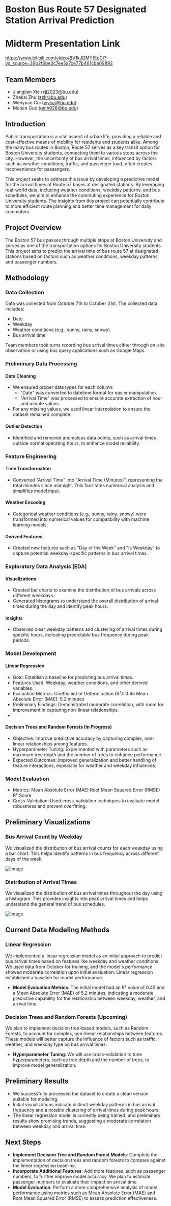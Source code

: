 # Boston Bus Route 57 Designated Station Arrival Prediction
# Midterm Presentation Link
https://www.bilibili.com/video/BV1kJDMYfEeC/?vd_source=39b2f6be2c7ee5a7ce77b461cba09892

## Team Members

- Jiangjian Xie ([xjj2023@bu.edu](mailto:xjj2023@bu.edu))
- Zhekai Zhu ([zzk@bu.edu](mailto:zzk@bu.edu))
- Wenyuan Cui ([wycui@bu.edu](mailto:wycui@bu.edu))
- Mohan Guo ([gmh926@bu.edu](mailto:gmh926@bu.edu))

## Introduction
Public transportation is a vital aspect of urban life, providing a reliable and cost-effective means of mobility for residents and students alike. Among the many bus routes in Boston, Route 57 serves as a key transit option for Boston University students, connecting them to various stops across the city. However, the uncertainty of bus arrival times, influenced by factors such as weather conditions, traffic, and passenger load, often creates inconvenience for passengers.

This project seeks to address this issue by developing a predictive model for the arrival times of Route 57 buses at designated stations. By leveraging real-world data, including weather conditions, weekday patterns, and bus schedules, we aim to enhance the commuting experience for Boston University students. The insights from this project can potentially contribute to more efficient route planning and better time management for daily commuters.

## Project Overview

The Boston 57 bus passes through multiple stops at Boston University and serves as one of the transportation options for Boston University students. This project aims to predict the arrival time of bus route 57 at designated stations based on factors such as weather conditions, weekday patterns, and passenger numbers.

## Methodology

### Data Collection

Data was collected from October 7th to October 31st. The collected data includes:

- Date
- Weekday
- Weather conditions (e.g., sunny, rainy, snowy)
- Bus arrival time

Team members took turns recording bus arrival times either through on-site observation or using bus query applications such as Google Maps.

### Preliminary Data Processing

#### Data Cleaning

- We ensured proper data types for each column:
  - "Date" was converted to datetime format for easier manipulation.
  - "Arrival Time" was processed to ensure accurate extraction of hour and minute values.
- For any missing values, we used linear interpolation to ensure the dataset remained complete.

#### Outlier Detection
- Identified and removed anomalous data points, such as arrival times outside normal operating hours, to enhance model reliability.

### Feature Engineering

#### Time Transformation
- Converted "Arrival Time" into "Arrival Time (Minutes)", representing the total minutes since midnight. This facilitates numerical analysis and simplifies model input.
#### Weather Encoding
- Categorical weather conditions (e.g., sunny, rainy, snowy) were transformed into numerical values for compatibility with machine learning models.
#### Derived Features
- Created new features such as "Day of the Week" and "Is Weekday" to capture potential weekday-specific patterns in bus arrival times.

### Exploratory Data Analysis (EDA)
#### Visualizations
- Created bar charts to examine the distribution of bus arrivals across different weekdays.
- Generated histograms to understand the overall distribution of arrival times during the day and identify peak hours.
#### Insights
- Observed clear weekday patterns and clustering of arrival times during specific hours, indicating predictable bus frequency during peak periods.

### Model Development
#### Linear Regression
- Goal: Establish a baseline for predicting bus arrival times.
- Features Used: Weekday, weather conditions, and other derived variables.
- Evaluation Metrics:
Coefficient of Determination (R²): 0.45
Mean Absolute Error (MAE): 5.2 minutes
- Preliminary Findings: Demonstrated moderate correlation, with room for improvement in capturing non-linear relationships.
- 
#### Decision Trees and Random Forests (In Progress)
- Objective: Improve predictive accuracy by capturing complex, non-linear relationships among features.
- Hyperparameter Tuning:
Experimented with parameters such as maximum tree depth and the number of trees to enhance performance.
- Expected Outcomes: Improved generalization and better handling of feature interactions, especially for weather and weekday influences.

### Model Evaluation
- Metrics:
Mean Absolute Error (MAE)
Root Mean Squared Error (RMSE)
R² Score
- Cross-Validation: Used cross-validation techniques to evaluate model robustness and prevent overfitting.

## Preliminary Visualizations

### Bus Arrival Count by Weekday

We visualized the distribution of bus arrival counts for each weekday using a bar chart. This helps identify patterns in bus frequency across different days of the week.

![image](https://github.com/user-attachments/assets/b09a1ae4-0024-456c-bcf8-c3626ce659d3)


### Distribution of Arrival Times

We visualized the distribution of bus arrival times throughout the day using a histogram. This provides insights into peak arrival times and helps understand the general trend of bus schedules.

![image](https://github.com/user-attachments/assets/91db2e2c-dc9a-4287-8299-26b0a166f0b1)


## Current Data Modeling Methods

### Linear Regression

We implemented a linear regression model as an initial approach to predict bus arrival times based on features like weekday and weather conditions. We used data from October for training, and the model's performance showed moderate correlation upon initial evaluation. Linear regression established a baseline for model performance.

- **Model Evaluation Metrics**: The initial model had an R² value of 0.45 and a Mean Absolute Error (MAE) of 5.2 minutes, indicating a moderate predictive capability for the relationship between weekday, weather, and arrival time.

### Decision Trees and Random Forests (Upcoming)

We plan to implement decision tree-based models, such as Random Forests, to account for complex, non-linear relationships between features. These models will better capture the influence of factors such as traffic, weather, and weekday type on bus arrival times.

- **Hyperparameter Tuning**: We will use cross-validation to tune hyperparameters, such as tree depth and the number of trees, to improve model generalization.

## Preliminary Results

- We successfully processed the dataset to create a clean version suitable for modeling.
- Initial visualizations indicate distinct weekday patterns in bus arrival frequency and a notable clustering of arrival times during peak hours.
- The linear regression model is currently being trained, and preliminary results show promising trends, suggesting a moderate correlation between weekday and arrival time.

## Next Steps

- **Implement Decision Tree and Random Forest Models**: Complete the implementation of decision trees and random forests to compare against the linear regression baseline.
- **Incorporate Additional Features**: Add more features, such as passenger numbers, to further improve model accuracy. We plan to estimate passenger numbers to evaluate their impact on arrival time.
- **Model Evaluation**: Perform a more comprehensive analysis of model performance using metrics such as Mean Absolute Error (MAE) and Root Mean Squared Error (RMSE) to assess prediction effectiveness.
